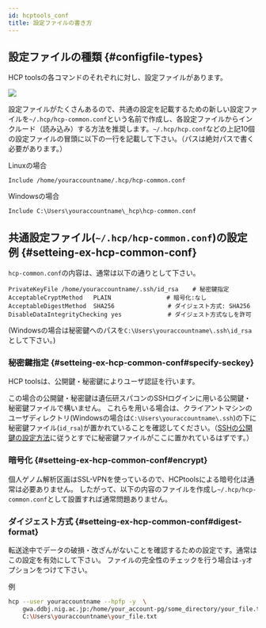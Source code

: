 ```yaml
---
id: hcptools_conf
title: 設定ファイルの書き方
---
```



## 設定ファイルの種類 {#configfile-types}

HCP toolsの各コマンドのそれぞれに対し、設定ファイルがあります。

![](HCPtools_3.png)


設定ファイルがたくさんあるので、共通の設定を記載するための新しい設定ファイルを`~/.hcp/hcp-common.conf`という名前で作成し、各設定ファイルからインクルード（読み込み）する方法を推奨します。`~/.hcp/hcp.conf`などの上記10個の設定ファイルの冒頭に以下の一行を記載して下さい。（パスは絶対パスで書く必要があります。）

Linuxの場合

```
Include /home/youraccountname/.hcp/hcp-common.conf
```

Windowsの場合

```
Include C:\Users\youraccountname\_hcp\hcp-common.conf
```


## 共通設定ファイル(`~/.hcp/hcp-common.conf`)の設定例  {#setteing-ex-hcp-common-conf}

`hcp-common.conf`の内容は、通常は以下の通りとして下さい。

```
PrivateKeyFile /home/youraccountname/.ssh/id_rsa    # 秘密鍵指定
AcceptableCryptMethod   PLAIN              　# 暗号化:なし
AcceptableDigestMethod  SHA256               # ダイジェスト方式: SHA256
DisableDataIntegrityChecking yes             # ダイジェスト方式なしを許可
```

(Windowsの場合は秘密鍵へのパスを`C:\Users\youraccountname\.ssh\id_rsa`として下さい。)

### 秘密鍵指定 {#setteing-ex-hcp-common-conf#specify-seckey}

HCP toolsは、公開鍵・秘密鍵によりユーザ認証を行います。

この場合の公開鍵・秘密鍵は遺伝研スパコンのSSHログインに用いる公開鍵・秘密鍵ファイルで構いません。
これらを用いる場合は、クライアントマシンのユーザディレクトリ(Windowsの場合は`C:\Users\youraccountname\.ssh`)の下に秘密鍵ファイル(`id_rsa`)が置かれていることを確認してください。（[SSHの公開鍵の設定方法](/application/ssh_keys_mac)に従うとすでに秘密鍵ファイルがここに置かれているはずです。）

### 暗号化 {#setteing-ex-hcp-common-conf#encrypt}

個人ゲノム解析区画はSSL-VPNを使っているので、HCPtoolsによる暗号化は通常は必要ありません。
したがって、以下の内容のファイルを作成し`~/.hcp/hcp-common.conf`として設置すれば通常問題ありません。

### ダイジェスト方式 {#setteing-ex-hcp-common-conf#digest-format}

転送途中でデータの破損・改ざんがないことを確認するための設定です。通常はこの設定を有効にして下さい。
ファイルの完全性のチェックを行う場合は`-y`オプションをつけて下さい。

例

```bash
hcp --user youraccountname --hpfp -y  \
    gwa.ddbj.nig.ac.jp:/home/your_account-pg/some_directory/your_file.txt \
    C:\Users\youraccountname\your_file.txt
```


